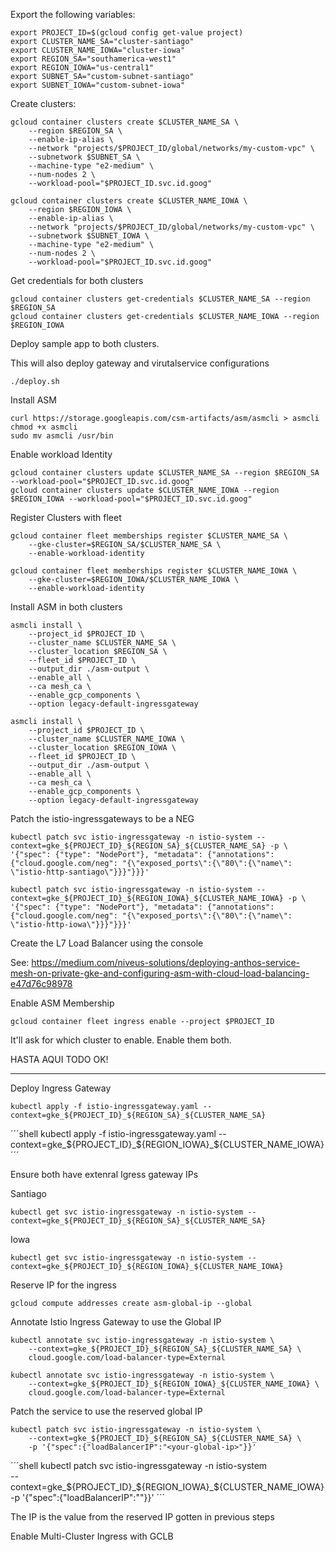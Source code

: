 
Export the following variables: 


```shell
export PROJECT_ID=$(gcloud config get-value project)
export CLUSTER_NAME_SA="cluster-santiago"
export CLUSTER_NAME_IOWA="cluster-iowa"
export REGION_SA="southamerica-west1"
export REGION_IOWA="us-central1"
export SUBNET_SA="custom-subnet-santiago"
export SUBNET_IOWA="custom-subnet-iowa"
```


Create clusters: 

```shell
gcloud container clusters create $CLUSTER_NAME_SA \
    --region $REGION_SA \
    --enable-ip-alias \
    --network "projects/$PROJECT_ID/global/networks/my-custom-vpc" \
    --subnetwork $SUBNET_SA \
    --machine-type "e2-medium" \
    --num-nodes 2 \
    --workload-pool="$PROJECT_ID.svc.id.goog"
```


```shell
gcloud container clusters create $CLUSTER_NAME_IOWA \
    --region $REGION_IOWA \
    --enable-ip-alias \
    --network "projects/$PROJECT_ID/global/networks/my-custom-vpc" \
    --subnetwork $SUBNET_IOWA \
    --machine-type "e2-medium" \
    --num-nodes 2 \
    --workload-pool="$PROJECT_ID.svc.id.goog"
```


Get credentials for both clusters

```shell
gcloud container clusters get-credentials $CLUSTER_NAME_SA --region $REGION_SA
gcloud container clusters get-credentials $CLUSTER_NAME_IOWA --region $REGION_IOWA
```


Deploy sample app to both clusters.

This will also deploy gateway and virutalservice configurations

```shell
./deploy.sh
```


Install ASM

```shell
curl https://storage.googleapis.com/csm-artifacts/asm/asmcli > asmcli
chmod +x asmcli
sudo mv asmcli /usr/bin
```

Enable workload Identity

```shell
gcloud container clusters update $CLUSTER_NAME_SA --region $REGION_SA --workload-pool="$PROJECT_ID.svc.id.goog"
gcloud container clusters update $CLUSTER_NAME_IOWA --region $REGION_IOWA --workload-pool="$PROJECT_ID.svc.id.goog"

```

Register Clusters with fleet

```shell
gcloud container fleet memberships register $CLUSTER_NAME_SA \
    --gke-cluster=$REGION_SA/$CLUSTER_NAME_SA \
    --enable-workload-identity
```

```shell
gcloud container fleet memberships register $CLUSTER_NAME_IOWA \
    --gke-cluster=$REGION_IOWA/$CLUSTER_NAME_IOWA \
    --enable-workload-identity
```


Install ASM in both clusters

```shell
asmcli install \
    --project_id $PROJECT_ID \
    --cluster_name $CLUSTER_NAME_SA \
    --cluster_location $REGION_SA \
    --fleet_id $PROJECT_ID \
    --output_dir ./asm-output \
    --enable_all \
    --ca mesh_ca \
    --enable_gcp_components \
    --option legacy-default-ingressgateway 
```

```shell
asmcli install \
    --project_id $PROJECT_ID \
    --cluster_name $CLUSTER_NAME_IOWA \
    --cluster_location $REGION_IOWA \
    --fleet_id $PROJECT_ID \
    --output_dir ./asm-output \
    --enable_all \
    --ca mesh_ca \
    --enable_gcp_components \
    --option legacy-default-ingressgateway
```


Patch the istio-ingressgateways to be a NEG


```shell
kubectl patch svc istio-ingressgateway -n istio-system --context=gke_${PROJECT_ID}_${REGION_SA}_${CLUSTER_NAME_SA} -p \
'{"spec": {"type": "NodePort"}, "metadata": {"annotations": {"cloud.google.com/neg": "{\"exposed_ports\":{\"80\":{\"name\": \"istio-http-santiago\"}}}"}}}'

```

```shell
kubectl patch svc istio-ingressgateway -n istio-system --context=gke_${PROJECT_ID}_${REGION_IOWA}_${CLUSTER_NAME_IOWA} -p \
'{"spec": {"type": "NodePort"}, "metadata": {"annotations": {"cloud.google.com/neg": "{\"exposed_ports\":{\"80\":{\"name\": \"istio-http-iowa\"}}}"}}}'

```



Create the L7 Load Balancer using the console

See: https://medium.com/niveus-solutions/deploying-anthos-service-mesh-on-private-gke-and-configuring-asm-with-cloud-load-balancing-e47d76c98978 




Enable ASM Membership


```shell
gcloud container fleet ingress enable --project $PROJECT_ID
```

It'll ask for which cluster to enable. Enable them both. 









HASTA AQUI TODO OK!


-------





Deploy Ingress Gateway

```shell
kubectl apply -f istio-ingressgateway.yaml --context=gke_${PROJECT_ID}_${REGION_SA}_${CLUSTER_NAME_SA}
```

´´´shell
kubectl apply -f istio-ingressgateway.yaml --context=gke_${PROJECT_ID}_${REGION_IOWA}_${CLUSTER_NAME_IOWA}
´´´



Ensure both have extenral Igress gateway IPs

Santiago

```shell
kubectl get svc istio-ingressgateway -n istio-system --context=gke_${PROJECT_ID}_${REGION_SA}_${CLUSTER_NAME_SA}
```

Iowa

```shell
kubectl get svc istio-ingressgateway -n istio-system --context=gke_${PROJECT_ID}_${REGION_IOWA}_${CLUSTER_NAME_IOWA}
```


Reserve IP for the ingress

```shell
gcloud compute addresses create asm-global-ip --global
```

Annotate Istio Ingress Gateway to use the Global IP

```shell
kubectl annotate svc istio-ingressgateway -n istio-system \
    --context=gke_${PROJECT_ID}_${REGION_SA}_${CLUSTER_NAME_SA} \
    cloud.google.com/load-balancer-type=External
```

```shell
kubectl annotate svc istio-ingressgateway -n istio-system \
    --context=gke_${PROJECT_ID}_${REGION_IOWA}_${CLUSTER_NAME_IOWA} \
    cloud.google.com/load-balancer-type=External
```

Patch the service to use the reserved global IP



```shell
kubectl patch svc istio-ingressgateway -n istio-system \
    --context=gke_${PROJECT_ID}_${REGION_SA}_${CLUSTER_NAME_SA} \
    -p '{"spec":{"loadBalancerIP":"<your-global-ip>"}}'
```

´´´shell
kubectl patch svc istio-ingressgateway -n istio-system \
    --context=gke_${PROJECT_ID}_${REGION_IOWA}_${CLUSTER_NAME_IOWA} \
    -p '{"spec":{"loadBalancerIP":"<your-global-ip>"}}'
´´´


The IP is the value from the reserved IP gotten in previous steps


Enable Multi-Cluster Ingress with GCLB

